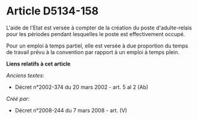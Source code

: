 # Article D5134-158

L'aide de l'Etat est versée à compter de la création du poste d'adulte-relais pour les périodes pendant lesquelles le poste
est effectivement occupé.

Pour un emploi à temps partiel, elle est versée à due proportion du temps de travail prévu à la convention par rapport à un
emploi à temps plein.

**Liens relatifs à cet article**

_Anciens textes_:

  - Décret n°2002-374 du 20 mars 2002 - art. 5 al 2 (Ab)

_Créé par_:

  - Décret n°2008-244 du 7 mars 2008 - art. (V)
